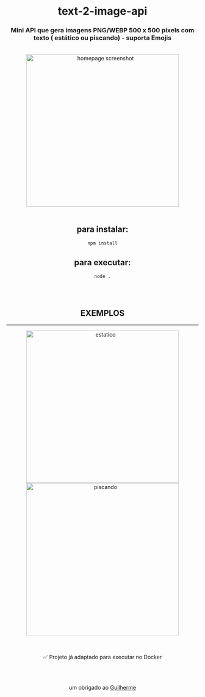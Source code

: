 <center>
<h1>text-2-image-api</h1>

### Mini API que gera imagens PNG/WEBP 500 x 500 pixels com texto ( estático ou piscando) - suporta Emojis
<br>
<img src="https://github.com/erickythierry/text-2-image-api/blob/main/screenshot.jpg?raw=true" alt="homepage screenshot" height="400">
<br>
<br>

<h2>para instalar:</h3>

```js 
npm install
```
<h2>para executar:</h3>

```
node .
```
<br>
<br>

<h2>EXEMPLOS</h2>
<hr>
<img src="https://github.com/erickythierry/text-2-image-api/blob/main/exemploEstatico.webp?raw=true" alt="estatico" height="400">
<br>
<img src="https://github.com/erickythierry/text-2-image-api/blob/main/exemploAnimado.webp?raw=true" alt="piscando" height="400">
<br>
<br>
<br>
<p>✅ Projeto já adaptado para executar no Docker</p>

<br>
<br>
<p>um obrigado ao <a href="https://github.com/guiguicdd">Guilherme</a></p> 
</center>